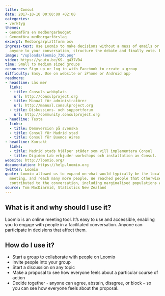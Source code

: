 ```yaml
---
title: Consul
date: 2017-10-10 00:00:00 +02:00
categories:
- verktyg
themes:
- Genomföra en medborgarbudget
- Genomföra medborgarförslag
excerpt: Medborgarplattform osv
ingress-text: Use Loomio to make decisions without a mess of emails or meetings. Invite
  anyone to your conversation, structure the debate and finally vote. Easy right?
image: "/uploads/loomio_720.png"
video: https://youtu.be/KS-_g437VD4
time: Small to medium sized groups
resources: Sign up or log in with Facebook to create a group
difficulty: Easy. Use on website or iPhone or Android app
readmore:
- headline: Läs mer
  links:
  - title: Consuls webbplats
    url: http://consulproject.org
  - title: Manual för administratörer
    url: http://manual.consulproject.org
  - title: Diskussions- och supportforum
    url: http://community.consulproject.org
- headline: Testa
  links:
  - title: Demoversion på svenska
  - title: Consul för Madrid stad
  - title: Consul för Buenos Aires
- headline: Kontakt
  links:
  - title: Madrid stads hjälper städer som vill implementera Consul
  - title: Digidem Lab erbjuder workshops och installation av Consul.
website: http://loomio.org/
documentation: https://help.loomio.org
twitter: Loomio
quote: Loomio allowed us to expand on what would typically be the local town hall
  meeting, and reach many more people. We reached people that otherwise wouldn't have
  contributed to the conversation, including marginalised populations and youth.
source: Tom MacDiarmid, Statistics New Zealand
---
```


## What is it and why should I use it?

Loomio is an online meeting tool. It’s easy to use and accessible, enabling you to engage with people in a facilitated conversation. Anyone can participate in decisions that affect them.

## How do I use it?

* Start a group to collaborate with people on Loomio
* Invite people into your group
* Start a discussion on any topic
* Make a proposal to see how everyone feels about a particular course of action
* Decide together - anyone can agree, abstain, disagree, or block – so you can see how everyone feels about the proposal.
